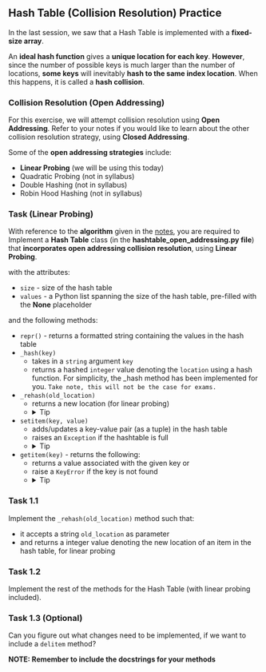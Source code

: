 ## Hash Table (Collision Resolution) Practice

In the last session, we saw that a Hash Table is implemented with a **fixed-size array**.

An **ideal hash function** gives a **unique location for each key**. **However**, since the number of possible keys is much larger than the number of locations, **some keys** will inevitably **hash to the same index location**. When this happens, it is called a **hash collision**.

### Collision Resolution (Open Addressing)
For this exercise, we will attempt collision resolution using **Open Addressing**. Refer to your notes if you would like to learn about the other collision resolution strategy, using **Closed Addressing**.

Some of the **open addressing strategies** include:
- **Linear Probing** (we will be using this today)
- Quadratic Probing (not in syllabus)
-  Double Hashing (not in syllabus)
-  Robin Hood Hashing (not in syllabus)

### Task (Linear Probing)
With reference to the **algorithm** given in the [notes](https://docs.google.com/document/d/18-ROQl3yrCsoCzIDRKCvKqx82IprpE5UoxTVyPfw8bo/edit?tab=t.0#heading=h.ue8zij3d9n9u), you are required to Implement a **Hash Table** class (in the **hashtable_open_addressing.py file**) that **incorporates open addressing collision resolution**, using **Linear Probing**.

with the attributes:  
- `size` - size of the hash table
- `values` - a Python list spanning the size of the hash table, pre-filled with the **None** placeholder

and the following methods:  
- `repr()` - returns a formatted string containing the values in the hash table
- `_hash(key)`
    - takes in a `string` argument `key`
    - returns a hashed `integer` value denoting the `location` using a hash function. For simplicity, the _hash method has been implemented for you. `Take note, this will not be the case for exams.`
- `_rehash(old_location)`
	-  returns a new location (for linear probing)
    - <details>
		<summary>Tip</summary>
		How do I implement rehash for linear probing?
		<ul>
		<li>Simply increment the old location to move to the next slot.
		<li>If you're at the end of the table, wrap around to the beginning.</li>
		</ul>
		</details>
- `setitem(key, value)`
    - adds/updates a key-value pair (as a tuple) in the hash table
    - raises an `Exception` if the hashtable is full
    - <details>
		<summary>Tip</summary>
		<ul>
		<li>Step 1: Hash the key to find the starting index</li>
		<li>Step 2: Remember the starting index to detect when we've looped back to the beginning</li>  
		<li>Step 3: Search (repeatedly) for an empty slot or a matching key to update</li>  
			<ul>
				<li>Step 4: If the current slot is empty, insert the new key-value pair as a tuple</li>
				<li>Step 5: If the current slot has a matching key, update its value</li>
				<li>Step 6: Move to the next index using rehashing</li>
				<li>Step 7: If we’ve gone full circle, the table is full. Raise an exception!</li>  
			</ul>
		</ul>
		</details>
- `getitem(key)` - returns the following:
    - returns a value associated with the given key or
    - raise a `KeyError` if the key is not found
    - <details>
		<summary>Tip</summary>
		<ul>
		<li>Step 1: Hash the key to find the starting index</li>
		<li>Step 2: Remember the starting index to detect when we've looped back to the beginning</li>  
		<li>Step 3: Search (repeatedly) for matching key (ie. Start Probing)</li>  
			<ul>
				<li>Step 4: If the current slot is empty, the key doesn’t exist (stop search)</li>
				<li>Step 5: Check if the key matches the current slot</li>
				<li>Step 6: Move to the next index using rehashing</li>
				<li>Step 7: Check if we’ve gone full circle and key wasn't found. Raise a KeyError exception!</li>  
			</ul>
		</ul>
		</details>

### Task 1.1
Implement the `_rehash(old_location)` method such that:
- it accepts a string `old_location` as parameter
- and returns a integer value denoting the new location of an item in the hash table, for linear probing

### Task 1.2
Implement the rest of the methods for the Hash Table (with linear probing included).

### Task 1.3 (Optional)
Can you figure out what changes need to be implemented, if we want to include a `delitem` method?


**NOTE: Remember to include the docstrings for your methods**